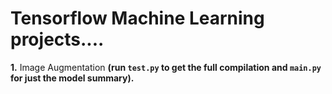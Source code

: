 # Tensorflow Machine Learning projects....

**1.** Image Augmentation **(run `test.py` to get the full compilation and `main.py` for just the model summary).**
